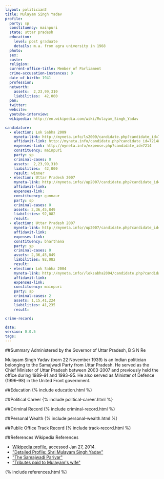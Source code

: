```yaml
---
layout: politician2
title: Mulayam Singh Yadav
profile: 
  party: sp
  constituency: mainpuri
  state: uttar pradesh
  education: 
    level: post graduate
    details: m.a. from agra university in 1968
  photo: 
  sex: 
  caste: 
  religion: 
  current-office-title: Member of Parliament
  crime-accusation-instances: 0
  date-of-birth: 1941
  profession: 
  networth: 
    assets:  2,23,99,310
    liabilities:  42,000
  pan: 
  twitter: 
  website: 
  youtube-interview: 
  wikipedia: http://en.wikipedia.com/wiki/Mulayam_Singh_Yadav

candidature: 
  - election: Lok Sabha 2009
    myneta-link: http://myneta.info/ls2009/candidate.php?candidate_id=7214
    affidavit-link: http://myneta.info/candidate.php?candidate_id=7214&scan=original
    expenses-link: http://myneta.info/expense.php?candidate_id=7214
    constituency: mainpuri 
    party: sp
    criminal-cases: 0
    assets:  2,23,99,310
    liabilities:  42,000
    result: winner 
  - election: Uttar Pradesh 2007
    myneta-link: http://myneta.info//up2007/candidate.php?candidate_id=47
    affidavit-link: 
    expenses-link: 
    constituency: gunnaur 
    party: sp
    criminal-cases: 0
    assets: 2,36,45,849
    liabilities: 92,082
    result:  
  - election: Uttar Pradesh 2007
    myneta-link: http://myneta.info//up2007/candidate.php?candidate_id=571
    affidavit-link: 
    expenses-link: 
    constituency: bharthana 
    party: sp
    criminal-cases: 0
    assets: 2,36,45,849
    liabilities: 92,082
    result:  
  - election: Lok Sabha 2004
    myneta-link: http://myneta.info//loksabha2004/candidate.php?candidate_id=4649
    affidavit-link: 
    expenses-link: 
    constituency: mainpuri 
    party: sp
    criminal-cases: 2
    assets: 1,15,41,224
    liabilities: 41,235
    result:  

crime-record: 

date: 
version: 0.0.5
tags: 
---
```

##Summary
Administered by the Governor of Uttar Pradesh, B S N Re

Mulayam Singh Yadav (born 22 November 1939) is an Indian politician belonging to the Samajwadi Party from Uttar Pradesh. He served as the Chief Minister of Uttar Pradesh between 2003-2007 and previously held the office during 1989–91 and 1993–95. He also served as Minister of Defence (1996–98) in the United Front government.


##Education
{% include education.html %}


##Political Career
{% include political-career.html %}


##Criminal Record
{% include criminal-record.html %}


##Personal Wealth
{% include personal-wealth.html %}


##Public Office Track Record
{% include track-record.html %}


##References
Wikipedia References
- [Wikipedia profile]({{page.profile.wikipedia}}), accessed Jan 27, 2014.
- ["Detailed Profile: Shri Mulayam Singh Yadav"][wiki1]
- ["The Samajwadi Parivar"][wiki2]
- ["Tributes paid to Mulayam's wife"][wiki3]

[wiki1]: http://india.gov.in/my-government/indian-parliament/mulayam-singh-yadav
[wiki2]: http://www.indianexpress.com/news/the-samajwadi-parivar/921192/0
[wiki3]: http://articles.timesofindia.indiatimes.com/2003-05-27/lucknow/27270264_1_tributes-saifai-village-mulayam-singh-yadav


{% include references.html %}
